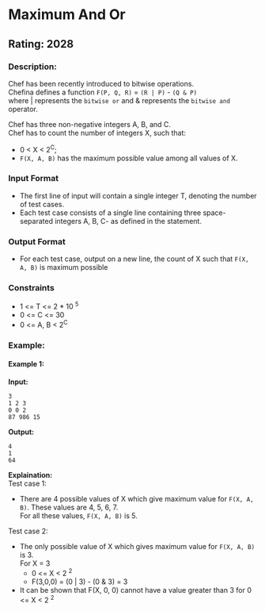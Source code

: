# Maximum And Or
## Rating: 2028
### Description:
Chef has been recently introduced to bitwise operations.   
Chefina defines a function `F(P, Q, R)` = `(R | P)` - `(Q & P)`   
where | represents the `bitwise or` and & represents the `bitwise and` operator. 

Chef has three non-negative integers A, B, and C.   
Chef has to count the number of integers X, such that: 
- 0 < X < 2<sup>C</sup>; 
- `F(X, A, B)` has the maximum possible value among all values of X. 

### Input Format 
- The first line of input will contain a single integer T, denoting the number of test cases. 
- Each test case consists of a single line containing three space-separated integers A, B, C- as defined in the statement. 

### Output Format 
- For each test case, output on a new line, the count of X such that `F(X, A, B)` is maximum possible

### Constraints 
- 1 <= T <= 2 * 10 <sup>5 </sup>
- 0 <= C <= 30 
- 0 <= A, B < 2<sup>C</sup>

### Example:
#### Example 1:
**Input:**
```
3
1 2 3
0 0 2
87 986 15
```
**Output:**
```
4
1
64
```
**Explaination:**  
Test case 1:   
- There are 4 possible values of X which give maximum value for `F(X, A, B)`. These values are 4, 5, 6, 7.  
For all these values, `F(X, A, B)` is 5. 

Test case 2:  
- The only possible value of X which gives maximum value for `F(X, A, B)` is 3.  
For X = 3 
    - 0 <= X < 2 <sup>2 </sup>
    - F(3,0,0) = (0 | 3) - (0 & 3) = 3 
- It can be shown that F(X, 0, 0) cannot have a value greater than 3 for 0 <= X < 2 <sup>2</sup>

